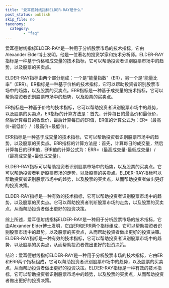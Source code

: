 ```yaml
---
title: "爱耳德射线指标ELDER-RAY是什么"
post_status: publish
skip_file: no
taxonomy:
  category:
        - "faq"
---
```


爱耳德射线指标ELDER-RAY是一种用于分析股票市场的技术指标，它由Alexander Elder博士发明，他是一位著名的投资学家和技术分析师。ELDER-RAY指标是一种基于价格和成交量的技术指标，它可以帮助投资者识别股票市场中的趋势，以及股票的买卖点。

ELDER-RAY指标由两个部分组成：一个是“能量指数”（ER），另一个是“能量比率”（ERR）。ER指标是一种基于价格的技术指标，它可以帮助投资者识别股票市场中的趋势，以及股票的买卖点。ERR指标是一种基于成交量的技术指标，它可以帮助投资者识别股票市场中的趋势，以及股票的买卖点。

ER指标是一种基于价格的技术指标，它可以帮助投资者识别股票市场中的趋势，以及股票的买卖点。ER指标的计算方法是：首先，计算每日的最高价和最低价，然后计算每日的收盘价，最后计算每日的ER值，ER值的计算公式为：ER=（最高价-最低价）/（最高价+最低价）。

ERR指标是一种基于成交量的技术指标，它可以帮助投资者识别股票市场中的趋势，以及股票的买卖点。ERR指标的计算方法是：首先，计算每日的成交量，然后计算每日的ERR值，ERR值的计算公式为：ERR=（最高成交量-最低成交量）/（最高成交量+最低成交量）。

ELDER-RAY指标可以帮助投资者识别股票市场中的趋势，以及股票的买卖点。它可以帮助投资者判断股票市场的走势，以及股票的买卖点。ELDER-RAY指标可以帮助投资者识别股票市场中的趋势，以及股票的买卖点，从而帮助投资者做出更好的投资决策。

ELDER-RAY指标是一种有效的技术指标，它可以帮助投资者识别股票市场中的趋势，以及股票的买卖点。它可以帮助投资者判断股票市场的走势，以及股票的买卖点，从而帮助投资者做出更好的投资决策。

综上所述，爱耳德射线指标ELDER-RAY是一种用于分析股票市场的技术指标，它由Alexander Elder博士发明，它由ER和ERR两个指标组成，它可以帮助投资者识别股票市场中的趋势，以及股票的买卖点，从而帮助投资者做出更好的投资决策。ELDER-RAY指标是一种有效的技术指标，它可以帮助投资者识别股票市场中的趋势，以及股票的买卖点，从而帮助投资者做出更好的投资决策。

结论：爱耳德射线指标ELDER-RAY是一种用于分析股票市场的技术指标，它由ER和ERR两个指标组成，它可以帮助投资者识别股票市场中的趋势，以及股票的买卖点，从而帮助投资者做出更好的投资决策。ELDER-RAY指标是一种有效的技术指标，它可以帮助投资者识别股票市场中的趋势，以及股票的买卖点，从而帮助投资者做出更好的投资决策。
